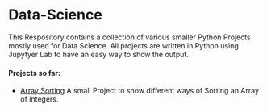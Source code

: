 # Data-Science

This Respository contains a collection of various smaller Python Projects mostly used for Data Science. All projects are written in Python using Jupytyer Lab to have an easy way to show the output.

#### Projects so far:
* [Array Sorting](https://github.com/sebastian-sl/Data-Science/blob/master/Array%20Sorting.ipynb) A small Project to show different ways of Sorting an Array of integers.
